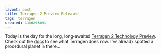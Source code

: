 ```yaml
---
layout: post
title: Terragen 2 Preview Released
tags: terragen
created: 1166208891
---
```

Today is the day for the long, long-awaited [Terragen 2 Technology Preview](http://www.planetside.co.uk/terragen/tg2/tg2tp/).  Check out the [docs](http://www.planetside.co.uk/terragen/tg2/tg2tp_overview.pdf) to see what Terragen does now.  I've already spotted a procedural planet in there...
